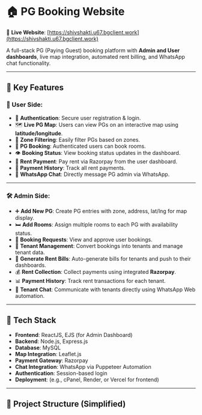 # 🏠 PG Booking Website

🔗 **Live Website**: [https://shivshakti.u67.bgclient.work](https://shivshakti.u67.bgclient.work)


A full-stack PG (Paying Guest) booking platform with **Admin and User dashboards**, live map integration, automated rent billing, and WhatsApp chat functionality.

---

## 🔑 Key Features

### 👤 User Side:
- 🔐 **Authentication**: Secure user registration & login.
- 🗺️ **Live PG Map**: Users can view PGs on an interactive map using **latitude/longitude**.
- 📍 **Zone Filtering**: Easily filter PGs based on zones.
- 📝 **PG Booking**: Authenticated users can book rooms.
- 👁️ **Booking Status**: View booking status updates in the dashboard.
- 💸 **Rent Payment**: Pay rent via Razorpay from the user dashboard.
- 📜 **Payment History**: Track all rent payments.
- 💬 **WhatsApp Chat**: Directly message PG admin via WhatsApp.

---

### 🛠️ Admin Side:
- ➕ **Add New PG**: Create PG entries with zone, address, lat/lng for map display.
- 🛏️ **Add Rooms**: Assign multiple rooms to each PG with availability status.
- 📩 **Booking Requests**: View and approve user bookings.
- 🧾 **Tenant Management**: Convert bookings into tenants and manage tenant data.
- 🧾 **Generate Rent Bills**: Auto-generate bills for tenants and push to their dashboards.
- 💰 **Rent Collection**: Collect payments using integrated **Razorpay**.
- 📊 **Payment History**: Track rent transactions for each tenant.
- 💬 **Tenant Chat**: Communicate with tenants directly using WhatsApp Web automation.

---

## 🧰 Tech Stack

- **Frontend**: ReactJS, EJS (for Admin Dashboard)
- **Backend**: Node.js, Express.js
- **Database**: MySQL
- **Map Integration**: Leaflet.js
- **Payment Gateway**: Razorpay
- **Chat Integration**: WhatsApp via Puppeteer Automation
- **Authentication**: Session-based login
- **Deployment**: (e.g., cPanel, Render, or Vercel for frontend)

---

## 📁 Project Structure (Simplified)

